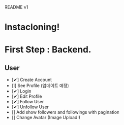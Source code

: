 README v1

# Instacloning!


# First Step : Backend.

## User

- [✔] Create Account
- [❕] See Profile (업데이트 예정)
- [✔] Login
- [✔] Edit Profile
- [✔] Follow User
- [✔] Unfollow User
- [] Add show followers and followings with pagination
- [] Change Avatar (Image Upload!)
